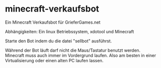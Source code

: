# minecraft-verkaufsbot
Ein Minecraft Verkaufsbot für GrieferGames.net


Abhängigkeiten: Ein linux Betriebssystem, xdotool und Minecraft	


Starte den Bot indem du die datei "sellbot" ausführst.

Während der Bot läuft darf nicht die Maus/Tastatur benutzt werden.
Minecraft muss auch immer im Vordergrund laufen.
Also am besten in einer Virtualisierung oder einen alten PC laufen lassen.
                
